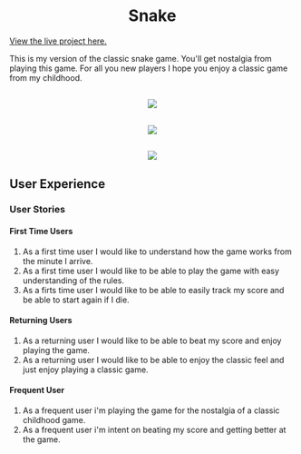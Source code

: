 <h1 align="center">Snake</h1>

[View the live project here.]()

This is my version of the classic snake game. You'll get nostalgia from playing this game. For all you new players I hope you enjoy a classic game from my childhood.

<h2 align="center"><img src = assets/img/screenshot(21).png></h2>
<h2 align="center"><img src = assets/img/screenshot(23).png></h2>
<h2 align="center"><img src = assets/img/screenshot(25).png></h2>

## User Experience
   
   ### User Stories

#### First Time Users
1. As a first time user I would like to understand how the game works from the minute I arrive.
2. As a first time user I would like to be able to play the game with easy understanding of the rules.
3. As a firts time user I would like to be able to easily track my score and be able to start again if I die.

#### Returning Users
1. As a returning user I would like to be able to beat my score and enjoy playing the game.
2. As a returning user I would like to be able to enjoy the classic feel and just enjoy playing a classic game.

#### Frequent User
1. As a frequent user i'm playing the game for the nostalgia of a classic childhood game.
2. As a frequent user i'm intent on beating my score and getting better at the game.




